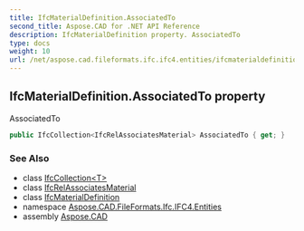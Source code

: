 ```yaml
---
title: IfcMaterialDefinition.AssociatedTo
second_title: Aspose.CAD for .NET API Reference
description: IfcMaterialDefinition property. AssociatedTo
type: docs
weight: 10
url: /net/aspose.cad.fileformats.ifc.ifc4.entities/ifcmaterialdefinition/associatedto/
---
```

## IfcMaterialDefinition.AssociatedTo property

AssociatedTo

```csharp
public IfcCollection<IfcRelAssociatesMaterial> AssociatedTo { get; }
```

### See Also

* class [IfcCollection&lt;T&gt;](../../../aspose.cad.fileformats.ifc/ifccollection-1/)
* class [IfcRelAssociatesMaterial](../../ifcrelassociatesmaterial/)
* class [IfcMaterialDefinition](../)
* namespace [Aspose.CAD.FileFormats.Ifc.IFC4.Entities](../../ifcmaterialdefinition/)
* assembly [Aspose.CAD](../../../)


